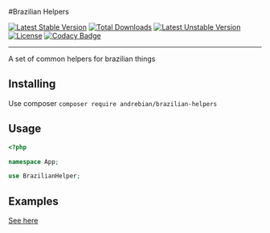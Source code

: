 
#Brazilian Helpers

[![Latest Stable Version](https://poser.pugx.org/andrebian/brazilian-helpers/v/stable.svg)](https://packagist.org/packages/andrebian/brazilian-helpers) [![Total Downloads](https://poser.pugx.org/andrebian/brazilian-helpers/downloads.svg)](https://packagist.org/packages/andrebian/brazilian-helpers) [![Latest Unstable Version](https://poser.pugx.org/andrebian/brazilian-helpers/v/unstable.svg)](https://packagist.org/packages/andrebian/brazilian-helpers) [![License](https://poser.pugx.org/andrebian/brazilian-helpers/license.svg)](https://packagist.org/packages/andrebian/brazilian-helpers)
[![Codacy Badge](https://api.codacy.com/project/badge/grade/a6e6df19bd5649b6bc3cf65aea94a4c8)](https://www.codacy.com/app/andrecardosodev/brazilian-helpers)


----------


A set of common helpers for brazilian things


## Installing

Use composer `composer require andrebian/brazilian-helpers`


## Usage 

```php
<?php 

namespace App;

use BrazilianHelper;
```   

## Examples

[See here][1]


[1]: https://github.com/andrebian/brazilian-helpers/blob/master/EXAMPLES.md

